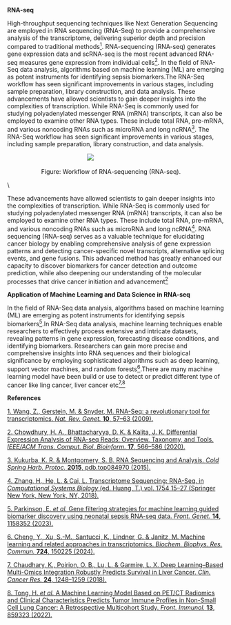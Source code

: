 **RNA-seq**

High-throughput sequencing techniques like Next Generation Sequencing are employed in RNA sequencing (RNA-Seq) to provide a comprehensive analysis of the transcriptome, delivering superior depth and precision compared to traditional methods[<sup>1</sup>](https://www.zotero.org/google-docs/?Z6Ah8q). RNA-sequencing (RNA-seq) generates gene expression data and scRNA-seq is the most recent advanced RNA-seq measures gene expression from individual cells[<sup>2</sup>](https://www.zotero.org/google-docs/?rM7Ndi). In the field of RNA-Seq data analysis, algorithms based on machine learning (ML) are emerging as potent instruments for identifying sepsis biomarkers.The RNA-Seq workflow has seen significant improvements in various stages, including sample preparation, library construction, and data analysis. These advancements have allowed scientists to gain deeper insights into the complexities of transcription. While RNA-Seq is commonly used for studying polyadenylated messenger RNA (mRNA) transcripts, it can also be employed to examine other RNA types. These include total RNA, pre-mRNA, and various noncoding RNAs such as microRNA and long ncRNA[<sup>3</sup>](https://www.zotero.org/google-docs/?TLwlVT). The RNA-Seq workflow has seen significant improvements in various stages, including sample preparation, library construction, and data analysis.

                                               ![](https://lh7-rt.googleusercontent.com/docsz/AD_4nXdqpBBWYu-WFgVJxGWSAhwRynOE1926lcBciXlHbWnDPFlEeiQbJWAixp8pkffgDHDrVIK5R_RG_KCBP_587skjupooxACkJxDPMK9GJl-a17xn-dj2vBPMKITPAWAswP6k9JLeoAY7RtBrMY9_9cyq_mdt?key=UffrHh3qsfCem5mW-5IZEQ)

                    Figure: Workflow of RNA-sequencing (RNA-seq).

\


These advancements have allowed scientists to gain deeper insights into the complexities of transcription. While RNA-Seq is commonly used for studying polyadenylated messenger RNA (mRNA) transcripts, it can also be employed to examine other RNA types. These include total RNA, pre-mRNA, and various noncoding RNAs such as microRNA and long ncRNA[<sup>4</sup>](https://www.zotero.org/google-docs/?vpa2T3). RNA sequencing (RNA-seq) serves as a valuable technique for elucidating cancer biology by enabling comprehensive analysis of gene expression patterns and detecting cancer-specific novel transcripts, alternative splicing events, and gene fusions. This advanced method has greatly enhanced our capacity to discover biomarkers for cancer detection and outcome prediction, while also deepening our understanding of the molecular processes that drive cancer initiation and advancement[<sup>2</sup>](https://www.zotero.org/google-docs/?zw99tK)

**Application of Machine Learning and Data Science in RNA-seq** 

In the field of RNA-Seq data analysis, algorithms based on machine learning (ML) are emerging as potent instruments for identifying sepsis biomarkers[<sup>5</sup>](https://www.zotero.org/google-docs/?oiGv6O).In RNA-Seq data analysis, machine learning techniques enable researchers to effectively process extensive and intricate datasets, revealing patterns in gene expression, forecasting disease conditions, and identifying biomarkers. Researchers can gain more precise and comprehensive insights into RNA sequences and their biological significance by employing sophisticated algorithms such as deep learning, support vector machines, and random forests[<sup>6</sup>](https://www.zotero.org/google-docs/?J6b83h).There are many machine learning model have been build or use to detect or predict different type of cancer like ling cancer, liver cancer etc[<sup>7,8</sup>](https://www.zotero.org/google-docs/?KF2qnk)  &#x20;

**References**

[1. Wang, Z., Gerstein, M. & Snyder, M. RNA-Seq: a revolutionary tool for transcriptomics. _Nat. Rev. Genet._ **10**, 57–63 (2009).](https://www.zotero.org/google-docs/?uJLXRE)

[2. Chowdhury, H. A., Bhattacharyya, D. K. & Kalita, J. K. Differential Expression Analysis of RNA-seq Reads: Overview, Taxonomy, and Tools. _IEEE/ACM Trans. Comput. Biol. Bioinform._ **17**, 566–586 (2020).](https://www.zotero.org/google-docs/?uJLXRE)

[3. Kukurba, K. R. & Montgomery, S. B. RNA Sequencing and Analysis. _Cold Spring Harb. Protoc._ **2015**, pdb.top084970 (2015).](https://www.zotero.org/google-docs/?uJLXRE)

[4. Zhang, H., He, L. & Cai, L. Transcriptome Sequencing: RNA-Seq. in _Computational Systems Biology_ (ed. Huang, T.) vol. 1754 15–27 (Springer New York, New York, NY, 2018).](https://www.zotero.org/google-docs/?uJLXRE)

[5. Parkinson, E. _et al._ Gene filtering strategies for machine learning guided biomarker discovery using neonatal sepsis RNA-seq data. _Front. Genet._ **14**, 1158352 (2023).](https://www.zotero.org/google-docs/?uJLXRE)

[6. Cheng, Y., Xu, S.-M., Santucci, K., Lindner, G. & Janitz, M. Machine learning and related approaches in transcriptomics. _Biochem. Biophys. Res. Commun._ **724**, 150225 (2024).](https://www.zotero.org/google-docs/?uJLXRE)

[7. Chaudhary, K., Poirion, O. B., Lu, L. & Garmire, L. X. Deep Learning–Based Multi-Omics Integration Robustly Predicts Survival in Liver Cancer. _Clin. Cancer Res._ **24**, 1248–1259 (2018).](https://www.zotero.org/google-docs/?uJLXRE)

[8. Tong, H. _et al._ A Machine Learning Model Based on PET/CT Radiomics and Clinical Characteristics Predicts Tumor Immune Profiles in Non-Small Cell Lung Cancer: A Retrospective Multicohort Study. _Front. Immunol._ **13**, 859323 (2022).](https://www.zotero.org/google-docs/?uJLXRE)

&#x20;   &#x20;
